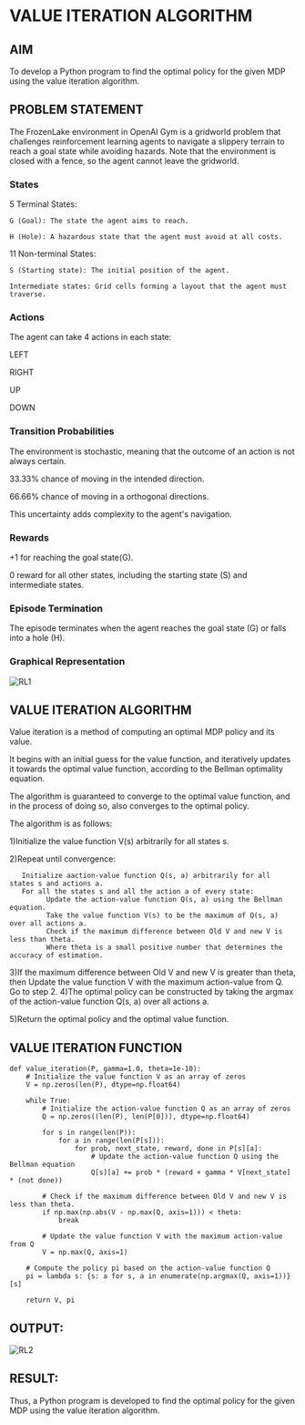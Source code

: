# VALUE ITERATION ALGORITHM

## AIM
To develop a Python program to find the optimal policy for the given MDP using the value iteration algorithm.

## PROBLEM STATEMENT
The FrozenLake environment in OpenAI Gym is a gridworld problem that challenges reinforcement learning agents to navigate a slippery terrain to reach a goal state while avoiding hazards. Note that the environment is closed with a fence, so the agent cannot leave the gridworld.

### States
5 Terminal States:

    G (Goal): The state the agent aims to reach.
    
    H (Hole): A hazardous state that the agent must avoid at all costs.

11 Non-terminal States:

    S (Starting state): The initial position of the agent.
    
    Intermediate states: Grid cells forming a layout that the agent must traverse.

### Actions
The agent can take 4 actions in each state:

LEFT

RIGHT

UP

DOWN

### Transition Probabilities
The environment is stochastic, meaning that the outcome of an action is not always certain.


   33.33% chance of moving in the intended direction.

   66.66% chance of moving in a orthogonal directions.

This uncertainty adds complexity to the agent's navigation.

### Rewards
+1 for reaching the goal state(G).

0 reward for all other states, including the starting state (S) and intermediate states.

### Episode Termination
The episode terminates when the agent reaches the goal state (G) or falls into a hole (H).

### Graphical Representation

![RL1](https://github.com/Manoj21500566/rl-value-iteration/assets/94588708/a280150d-27c2-4fb5-849c-bbd3a2d30554)



## VALUE ITERATION ALGORITHM

Value iteration is a method of computing an optimal MDP policy and its value.

It begins with an initial guess for the value function, and iteratively updates it towards the optimal value function, according to the Bellman optimality equation.

The algorithm is guaranteed to converge to the optimal value function, and in the process of doing so, also converges to the optimal policy.

The algorithm is as follows:

1)Initialize the value function V(s) arbitrarily for all states s.

2)Repeat until convergence:

       Initialize aaction-value function Q(s, a) arbitrarily for all states s and actions a.
       For all the states s and all the action a of every state:
             Update the action-value function Q(s, a) using the Bellman equation.
             Take the value function V(s) to be the maximum of Q(s, a) over all actions a.
             Check if the maximum difference between Old V and new V is less than theta.
             Where theta is a small positive number that determines the accuracy of estimation.
3)If the maximum difference between Old V and new V is greater than theta, then
       Update the value function V with the maximum action-value from Q.
       Go to step 2.
4)The optimal policy can be constructed by taking the argmax of the action-value function Q(s, a) over all actions a.

5)Return the optimal policy and the optimal value function.

## VALUE ITERATION FUNCTION
~~~
def value_iteration(P, gamma=1.0, theta=1e-10):
    # Initialize the value function V as an array of zeros
    V = np.zeros(len(P), dtype=np.float64)
    
    while True:
        # Initialize the action-value function Q as an array of zeros
        Q = np.zeros((len(P), len(P[0])), dtype=np.float64)
        
        for s in range(len(P)):
            for a in range(len(P[s])):
                for prob, next_state, reward, done in P[s][a]:
                    # Update the action-value function Q using the Bellman equation
                    Q[s][a] += prob * (reward + gamma * V[next_state] * (not done))
        
        # Check if the maximum difference between Old V and new V is less than theta.
        if np.max(np.abs(V - np.max(Q, axis=1))) < theta:
            break
        
        # Update the value function V with the maximum action-value from Q
        V = np.max(Q, axis=1)

    # Compute the policy pi based on the action-value function Q
    pi = lambda s: {s: a for s, a in enumerate(np.argmax(Q, axis=1))}[s]
    
    return V, pi
~~~

## OUTPUT:
![RL2](https://github.com/Manoj21500566/rl-value-iteration/assets/94588708/e870767c-6e72-4937-b90f-ca84c04a3430)

## RESULT:

Thus, a Python program is developed to find the optimal policy for the given MDP using the value iteration algorithm.


